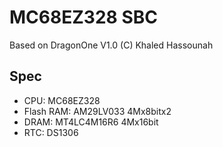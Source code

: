 # MC68EZ328 SBC

Based on DragonOne V1.0 (C) Khaled Hassounah

## Spec

* CPU: MC68EZ328
* Flash RAM: AM29LV033 4Mx8bitx2
* DRAM: MT4LC4M16R6 4Mx16bit
* RTC: DS1306
